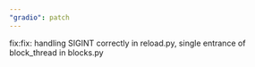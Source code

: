 ```yaml
---
"gradio": patch
---
```


fix:fix: handling SIGINT correctly in reload.py, single entrance of block_thread in blocks.py
